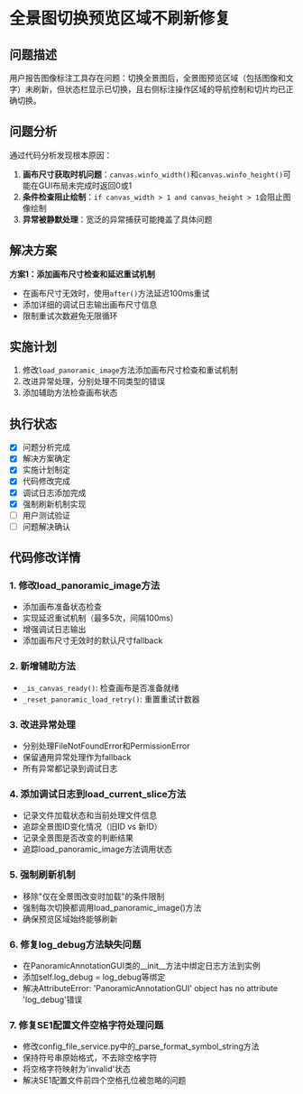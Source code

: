 # 全景图切换预览区域不刷新修复

## 问题描述
用户报告图像标注工具存在问题：切换全景图后，全景图预览区域（包括图像和文字）未刷新，但状态栏显示已切换，且右侧标注操作区域的导航控制和切片均已正确切换。

## 问题分析
通过代码分析发现根本原因：
1. **画布尺寸获取时机问题**：`canvas.winfo_width()`和`canvas.winfo_height()`可能在GUI布局未完成时返回0或1
2. **条件检查阻止绘制**：`if canvas_width > 1 and canvas_height > 1`会阻止图像绘制
3. **异常被静默处理**：宽泛的异常捕获可能掩盖了具体问题

## 解决方案
**方案1：添加画布尺寸检查和延迟重试机制**
- 在画布尺寸无效时，使用`after()`方法延迟100ms重试
- 添加详细的调试日志输出画布尺寸信息
- 限制重试次数避免无限循环

## 实施计划
1. 修改`load_panoramic_image`方法添加画布尺寸检查和重试机制
2. 改进异常处理，分别处理不同类型的错误
3. 添加辅助方法检查画布状态

## 执行状态
- [x] 问题分析完成
- [x] 解决方案确定
- [x] 实施计划制定
- [x] 代码修改完成
- [x] 调试日志添加完成
- [x] 强制刷新机制实现
- [ ] 用户测试验证
- [ ] 问题解决确认

## 代码修改详情

### 1. 修改load_panoramic_image方法
- 添加画布准备状态检查
- 实现延迟重试机制（最多5次，间隔100ms）
- 增强调试日志输出
- 添加画布尺寸无效时的默认尺寸fallback

### 2. 新增辅助方法
- `_is_canvas_ready()`: 检查画布是否准备就绪
- `_reset_panoramic_load_retry()`: 重置重试计数器

### 3. 改进异常处理
- 分别处理FileNotFoundError和PermissionError
- 保留通用异常处理作为fallback
- 所有异常都记录到调试日志

### 4. 添加调试日志到load_current_slice方法
- 记录文件加载状态和当前处理文件信息
- 追踪全景图ID变化情况（旧ID vs 新ID）
- 记录全景图是否改变的判断结果
- 追踪load_panoramic_image方法调用状态

### 5. 强制刷新机制
- 移除"仅在全景图改变时加载"的条件限制
- 强制每次切换都调用load_panoramic_image()方法
- 确保预览区域始终能够刷新

### 6. 修复log_debug方法缺失问题
- 在PanoramicAnnotationGUI类的__init__方法中绑定日志方法到实例
- 添加self.log_debug = log_debug等绑定
- 解决AttributeError: 'PanoramicAnnotationGUI' object has no attribute 'log_debug'错误

### 7. 修复SE1配置文件空格字符处理问题
- 修改config_file_service.py中的_parse_format_symbol_string方法
- 保持符号串原始格式，不去除空格字符
- 将空格字符映射为'invalid'状态
- 解决SE1配置文件前四个空格孔位被忽略的问题